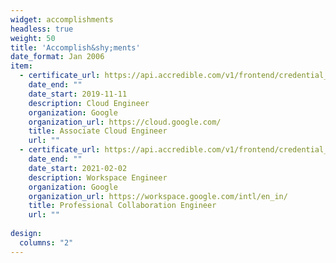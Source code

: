 ```yaml
---
widget: accomplishments
headless: true
weight: 50
title: 'Accomplish&shy;ments'
date_format: Jan 2006
item:
  - certificate_url: https://api.accredible.com/v1/frontend/credential_website_embed_image/certificate/14107278
    date_end: ""
    date_start: 2019-11-11
    description: Cloud Engineer
    organization: Google
    organization_url: https://cloud.google.com/
    title: Associate Cloud Engineer
    url: ""
  - certificate_url: https://api.accredible.com/v1/frontend/credential_website_embed_image/certificate/28323696
    date_end: ""
    date_start: 2021-02-02
    description: Workspace Engineer
    organization: Google
    organization_url: https://workspace.google.com/intl/en_in/
    title: Professional Collaboration Engineer
    url: ""
 
design:
  columns: "2"
---
```

